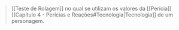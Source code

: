 > [[Teste de Rolagem]] no qual se utilizam os valores da [[Perícia]] [[Capítulo 4 - Perícias e Reações#Tecnologia|Tecnologia]] de um personagem.